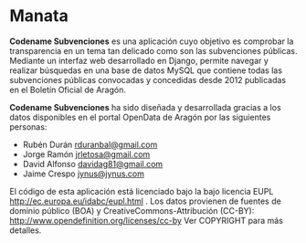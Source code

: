 Manata
======

**Codename Subvenciones** es una aplicación cuyo objetivo es comprobar la transparencia en un tema tan delicado como son las subvenciones públicas. Mediante un interfaz web desarrollado en Django, permite navegar y realizar búsquedas en una base de datos MySQL que contiene todas las subvenciones públicas convocadas y concedidas desde 2012 publicadas en el Boletín Oficial de Aragón.

**Codename Subvenciones** ha sido diseñada y desarrollada gracias a los datos disponibles en el portal OpenData de Aragón por las siguientes personas:
 * Rubén Durán <rduranbal@gmail.com>
 * Jorge Ramón <jrletosa@gmail.com>
 * David Alfonso <davidag81@gmail.com>
 * Jaime Crespo <jynus@jynus.com>

El código de esta aplicación está licenciado bajo la bajo licencia EUPL http://ec.europa.eu/idabc/eupl.html . Los datos provienen de fuentes de dominio público (BOA) y CreativeCommons-Attribución (CC-BY): http://www.opendefinition.org/licenses/cc-by Ver COPYRIGHT para más detalles.
